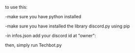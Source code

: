 to use this:

-make sure you have python installed

-make sure you have installed the library discord.py using pip

-in infos.json add your discord id at "owner":

then, simply run Techbot.py
